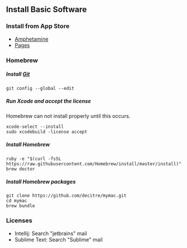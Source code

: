 ## Install Basic Software

### Install from App Store

- [Amphetamine](https://itunes.apple.com/us/app/amphetamine/id937984704?mt=12)
- [Pages](https://itunes.apple.com/us/app/pages/id409201541?mt=12)

### Homebrew
##### Install [Git](https://git-scm.com/download/mac)

```
git config --global --edit
```
##### Run Xcode and accept the license

Homebrew can not install properly until this occurs.

```
xcode-select --install
sudo xcodebuild -license accept
```

##### Install Homebrew

```
ruby -e "$(curl -fsSL https://raw.githubusercontent.com/Homebrew/install/master/install)"
brew doctor
```

##### Install Homebrew packages

```
git clone https://github.com/decitre/mymac.git
cd mymac
brew bundle
```

### Licenses

- Intellij: Search "jetbrains" mail
- Sublime Text: Search "Sublime" mail


